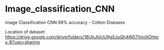# Image_classification_CNN
image Classification CNN 99% accuracy - Cotton Diseases

Location of dataset:
https://drive.google.com/drive/folders/1BUhJhiUU9gSJuQh4iN571nioXGHprs-B?usp=sharing
